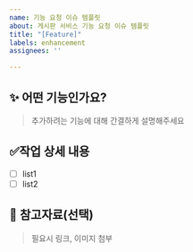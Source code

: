 ```yaml
---
name: 기능 요청 이슈 템플릿
about: 게시판 서비스 기능 요청 이슈 템플릿
title: "[Feature]"
labels: enhancement
assignees: ''

---
```


<!--
이슈 제목은 이 구조로 작성 해주세요. 
[Feature], [Bug], [Documentation], [Chore] ..
Ex) [Feature] 회원가입 기능 구현
-->

## ✨ 어떤 기능인가요?
> 추가하려는 기능에 대해 간결하게 설명해주세요

## ✅작업 상세 내용
- [ ] list1
- [ ] list2

## 🔗 참고자료(선택)
> 필요시 링크, 이미지 첨부
